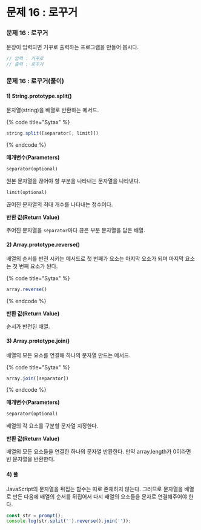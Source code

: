 # 문제 16 : 로꾸거

### 문제 16 : 로꾸거

문장이 입력되면 거꾸로 출력하는 프로그램을 만들어 봅시다.

```javascript
// 입력 : 거꾸로
// 출력 : 로꾸거
```

### 문제 16 : 로꾸거\(풀이\)

#### 1\) String.prototype.split\(\)

문자열\(string\)을 배열로 반환하는 메서드.

{% code title="Sytax" %}
```javascript
string.split([separator[, limit]])
```
{% endcode %}

**매개변수\(Parameters\)**

`separator(optional)`

원본 문자열을 끊어야 할 부분을 나타내는 문자열을 나타낸다.

`limit(optional)`

끊어진 문자열의 최대 개수를 나타내는 정수이다.

**반환 값\(Return Value\)**

주어진 문자열을 `separator`마다 끊은 부분 문자열을 담은 배열.

#### 2\) Array.prototype.reverse\(\)

배열의 순서를 반전 시키는 메서드로 첫 번째가 요소는 마지막 요소가 되며 마지막 요소는 첫 번째 요소가 된다.

{% code title="Sytax" %}
```javascript
array.reverse()
```
{% endcode %}

**반환 값\(Return Value\)**

순서가 반전된 배열.

#### 3\) Array.prototype.join\(\)

배열의 모든 요소를 연결해 하나의 문자열 만드는 메서드.

{% code title="Sytax" %}
```javascript
array.join([separator])
```
{% endcode %}

 **매개변수\(Parameters\)**

`separator(optional)`

배열의 각 요소를 구분할 문자열 지정한다.

**반환 값\(Return Value\)**

배열의 모든 요소들을 연결한 하나의 문자열 반환한다. 만약 array.length가 0이라면 빈 문자열을 반환한다.

#### 4\) 풀

JavaScript의 문자열을 뒤집는 함수는 따로 존재하지 않는다. 그러므로 문자열을 배열로 만든 다음에 배열의 순서를 뒤집어서 다시 배열의 요소들을 문자로 연결해주어야 한다. 

```javascript
const str = prompt();
console.log(str.split('').reverse().join(''));
```

